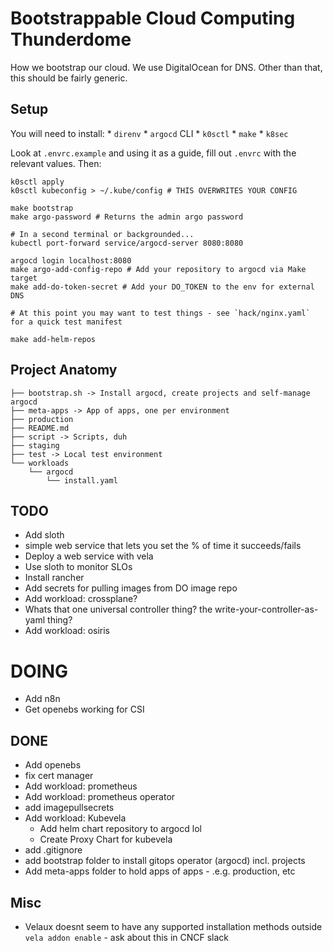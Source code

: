 # Bootstrappable Cloud Computing Thunderdome
How we bootstrap our cloud. We use DigitalOcean for DNS. Other than that, this should be fairly generic.

## Setup
You will need to install:
    * `direnv`
    * `argocd` CLI
    * `k0sctl`
    * `make`
    * `k8sec`

Look at `.envrc.example` and using it as a guide, fill out `.envrc` with the relevant values. Then:


```
k0sctl apply
k0sctl kubeconfig > ~/.kube/config # THIS OVERWRITES YOUR CONFIG

make bootstrap
make argo-password # Returns the admin argo password

# In a second terminal or backgrounded...
kubectl port-forward service/argocd-server 8080:8080

argocd login localhost:8080
make argo-add-config-repo # Add your repository to argocd via Make target
make add-do-token-secret # Add your DO_TOKEN to the env for external DNS

# At this point you may want to test things - see `hack/nginx.yaml` for a quick test manifest

make add-helm-repos
```

## Project Anatomy

```
├── bootstrap.sh -> Install argocd, create projects and self-manage argocd
├── meta-apps -> App of apps, one per environment
├── production
├── README.md
├── script -> Scripts, duh
├── staging
├── test -> Local test environment
└── workloads
    └── argocd
        └── install.yaml
```


## TODO
- Add sloth
- simple web service that lets you set the % of time it succeeds/fails
- Deploy a web service with vela
- Use sloth to monitor SLOs
- Install rancher
- Add secrets for pulling images from DO image repo
- Add workload: crossplane?
- Whats that one universal controller thing? the write-your-controller-as-yaml thing?
- Add workload: osiris

# DOING
- Add n8n
- Get openebs working for CSI

## DONE
- Add openebs
- fix cert manager
- Add workload: prometheus
- Add workload: prometheus operator
- add imagepullsecrets
- Add workload: Kubevela
  - Add helm chart repository to argocd lol
  - Create Proxy Chart for kubevela
- add .gitignore
- add bootstrap folder to install gitops operator (argocd) incl. projects
- Add meta-apps folder to hold apps of apps - .e.g. production, etc

## Misc
- Velaux doesnt seem to have any supported installation methods outside `vela addon enable` - ask about this in CNCF slack
